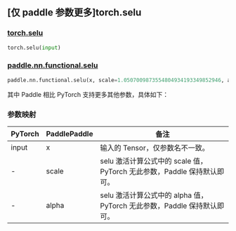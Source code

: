 ## [仅 paddle 参数更多]torch.selu

### [torch.selu](https://pytorch.org/docs/stable/generated/torch.nn.functional.selu.html#torch.nn.functional.selu)

```python
torch.selu(input)
```

### [paddle.nn.functional.selu](https://www.paddlepaddle.org.cn/documentation/docs/zh/develop/api/paddle/nn/functional/selu_cn.html)

```python
paddle.nn.functional.selu(x, scale=1.0507009873554804934193349852946, alpha=1.6732632423543772848170429916717, name=None)
```

其中 Paddle 相比 PyTorch 支持更多其他参数，具体如下：

### 参数映射

| PyTorch | PaddlePaddle | 备注                                                                                                            |
| ------- | ------------ | --------------------------------------------------------------------------------------------------------------- |
| input   | x            | 输入的 Tensor，仅参数名不一致。                                                                                 |
| -       | scale        | selu 激活计算公式中的 scale 值，PyTorch 无此参数，Paddle 保持默认即可。 |
| -       | alpha        | selu 激活计算公式中的 alpha 值，PyTorch 无此参数，Paddle 保持默认即可。 |
